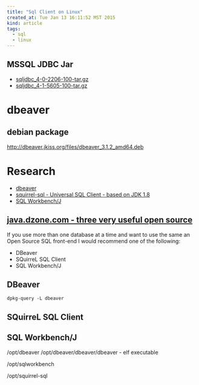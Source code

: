```yaml
---
title: "Sql Client on Linux"
created_at: Tue Jan 13 16:11:52 MST 2015
kind: article
tags:
  - sql
  - linux
---
```


## MSSQL JDBC Jar

* <a href="/assets/other/sqljdbc_4-0-2206-100-tar.gz" target="_blank">sqljdbc_4-0-2206-100-tar.gz</a>
* <a href="/assets/other/sqljdbc_4-1-5605-100-tar.gz" target="_blank">sqljdbc_4-1-5605-100-tar.gz</a>

# dbeaver

## debian package

http://dbeaver.jkiss.org/files/dbeaver_3.1.2_amd64.deb

# Research

* [dbeaver](http://dbeaver.jkiss.org/)
* [squirrel-sql - Universal SQL Client - based on JDK 1.8](http://squirrel-sql.sourceforge.net/)
* [SQL Workbench/J](http://www.sql-workbench.net/index.html)

## [java.dzone.com - three very useful open source](http://java.dzone.com/articles/three-very-useful-open-source)

If you use more than one database at a time and want to use the same an
Open Source SQL front-end I would recommend one of the following:

* DBeaver
* SQuirreL SQL Client
* SQL Workbench/J


## DBeaver

~~~~~~~~~~~~~
dpkg-query -L dbeaver
~~~~~~~~~~~~~

##  SQuirreL SQL Client

## SQL Workbench/J

/opt/dbeaver
/opt/dbeaver/dbeaver/dbeaver - elf executable

/opt/sqlworkbench

/opt/squirrel-sql



